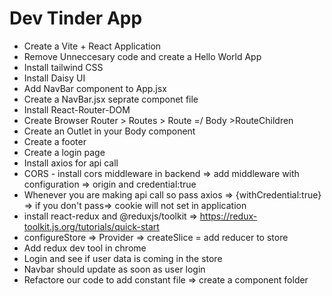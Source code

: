 # Dev Tinder App

- Create a Vite + React Application
- Remove Unneccesary code and create a Hello World App
- Install tailwind CSS
- Install Daisy UI
- Add NavBar component to App.jsx
- Create a NavBar.jsx seprate componet file
- Install React-Router-DOM
- Create Browser Router > Routes > Route =/ Body >RouteChildren
- Create an Outlet in your Body component
- Create a footer
- Create a login page
- Install axios for api call
- CORS - install cors middleware in backend => add middleware with configuration => origin and credential:true
- Whenever you are making api call so pass axios => {withCredential:true} => if you don't pass=> cookie will not set in application
- install react-redux and @reduxjs/toolkit => https://redux-toolkit.js.org/tutorials/quick-start
- configureStore => Provider => createSlice = add reducer to store
- Add redux dev tool in chrome
- Login and see if user data is coming in the store
- Navbar should update as soon as user login
- Refactore our code to add constant file => create a component folder
